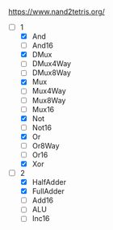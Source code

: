 https://www.nand2tetris.org/

- [ ] 1
  - [x] And
  - [ ] And16
  - [x] DMux
  - [ ] DMux4Way
  - [ ] DMux8Way
  - [x] Mux
  - [ ] Mux4Way
  - [ ] Mux8Way
  - [ ] Mux16
  - [x] Not
  - [ ] Not16
  - [x] Or
  - [ ] Or8Way
  - [ ] Or16
  - [x] Xor
- [ ] 2
  - [x] HalfAdder
  - [x] FullAdder
  - [ ] Add16
  - [ ] ALU
  - [ ] Inc16
